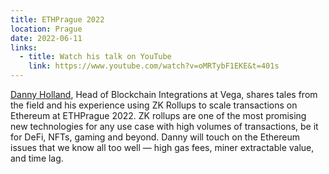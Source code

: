 ```yaml
---
title: ETHPrague 2022
location: Prague
date: 2022-06-11
links:
  - title: Watch his talk on YouTube
    link: https://www.youtube.com/watch?v=oMRTybF1EKE&t=401s
---
```


<a href="https://twitter.com/icodeblockchain" target="_blank">Danny Holland</a>, Head of Blockchain Integrations at Vega, shares tales from the field and his experience using ZK Rollups to scale transactions on Ethereum at ETHPrague 2022. ZK rollups are one of the most promising new technologies for any use case with high volumes of transactions, be it for DeFi, NFTs, gaming and beyond. Danny will touch on the Ethereum issues that we know all too well — high gas fees, miner extractable value, and time lag. 

